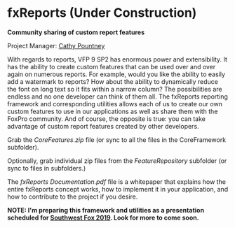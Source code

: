 # fxReports (Under Construction)

**Community sharing of custom report features**

Project Manager: [Cathy Pountney](https://github.com/frontier2000)

With regards to reports, VFP 9 SP2 has enormous power and extensibility. It has the ability to create custom features that can be used over and over again on numerous reports. For example, would you like the ability to easily add a watermark to reports? How about the ability to dynamically reduce the font on long text so it fits within a narrow column? The possibilities are endless and no one developer can think of them all. The fxReports reporting framework and corresponding utilities allows each of us to create our own custom features to use in our applications as well as share them with the FoxPro community. And of course, the opposite is true: you can take advantage of custom report features created by other developers.

Grab the *CoreFeatures.zip* file (or sync to all the files in the CoreFramework subfolder).

Optionally, grab individual zip files from the *FeatureRepository* subfolder (or sync to files in subfolders.)

The *fxReports Documentation.pdf* file is a whitepaper that explains how the entire fxReports concept works, how to implement it in your application, and how to contribute to the project if you desire.

**NOTE: I'm preparing this framework and utilities as a presentation scheduled for [Southwest Fox 2019](www.swfox.net). Look for more to come soon.**


